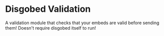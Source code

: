 # Disgobed Validation

A validation module that checks that your embeds are valid before sending them!
Doesn't require disgobed itself to run!
